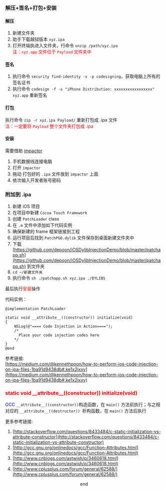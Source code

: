 
### 解压+签名+打包+安装
#### 解压 
1. 新建文件夹  
2. 助手下载越狱版本 `xyz.ipa`  
3. 打开终端执进入文件夹，行命令 `unzip /path/xyz.ipa`  
<font color=red> 注：`xyz.app` 文件位于 `Payload` 文件夹中 </font>

####   签名
1. 执行命令 `security find-identity -v -p codesigning`，获取电脑上所有的签名证书  
2. 执行命令 `codesign -f -s "iPhone Distribution: xxxxxxxxxxxxxxxxx" xyz.app` 重新签名 

#### 打包 
执行命令 `zip -r xyz.ipa Payload/` 重新打包成 .ipa 文件  
<font color=red>注：一定要将 `Payload` 整个文件夹打包成 .ipa</font>

#### 安装
需要借助 [impactor](http://www.cydiaimpactor.com/)

1. 手机数据线连接电脑
2. 打开 `impactor`
3. 拖动 打包好的 `.ipa` 文件放到 `impactor` 上面
4. 依次输入开发者账号密码 

### 附加到 .ipa
1. 新建 iOS 项目
2. 在项目中新建 `Cocoa Touch Framework`
3. 创建 `PatchLoader` class
4. 在 `.m` 文件中添加如下代码实例
5. 确保新建的 frame 框架链接到工程
6. 运行项目后找到 `PatchPGO.dylib` 文件保存到桌面新建文件夹中
7. 下载 [https://github.com/depoon/iOSDylibInjectionDemo/blob/master/patchapp.sh](https://github.com/depoon/iOSDylibInjectionDemo/blob/master/patchapp.sh) 到文件夹
8.  `cd ~/新建文件夹`
9. 执行命令 `sh ./patchapp.sh xyz.ipa ./DYLIBS`

最后执行<font color=red>安装</font>操作

代码实例：

```
@implementation PatchLoader

static void __attribute__((constructor)) initialize(void)
{
    NSLog(@"==== Code Injection in Action====");
    /*
      Place your code injection codes here
    */
}
@end
```
参考链接:  
[https://medium.com/@kennethpoon/how-to-perform-ios-code-injection-on-ipa-files-1ba91d9438db#.ke1x2jxxv](https://medium.com/@kennethpoon/how-to-perform-ios-code-injection-on-ipa-files-1ba91d9438db#.ke1x2jxxv)

### <font color=red> static void \_\_attribute__((constructor)) initialize(void) </font>
<font color=blue> GCC </font> 
`__attribute__((constructor))`构造函数，在 `main()` 方法前执行；与之相对应的 `__attribute__((destructor)) `析构函数，在 `main()` 方法后执行

更多参考链接:  
1. [http://stackoverflow.com/questions/8433484/c-static-initialization-vs-attribute-constructor](http://stackoverflow.com/questions/8433484/c-static-initialization-vs-attribute-constructor)  
2. [http://gcc.gnu.org/onlinedocs/gcc/Function-Attributes.html](http://gcc.gnu.org/onlinedocs/gcc/Function-Attributes.html)  
3. [http://www.cnblogs.com/astwish/p/3460618.html](http://www.cnblogs.com/astwish/p/3460618.html)  
4. [http://www.cplusplus.com/forum/general/62588/](http://www.cplusplus.com/forum/general/62588/)
<center> end </center>


